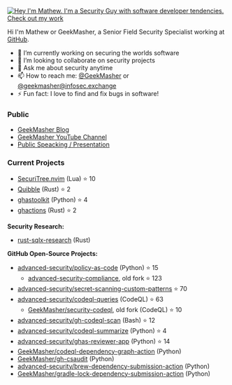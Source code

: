 
[![Hey I'm Mathew. I'm a Security Guy with software developer tendencies. Check out my work](https://github.com/GeekMasher/GeekMasher/raw/master/assets/profile.gif)](https://geekmasher.dev)

Hi I'm Mathew or GeekMasher, a Senior Field Security Specialist working at [GitHub](https://github.com/).

- 🔭 I’m currently working on securing the worlds software
- 👯 I’m looking to collaborate on security projects
- 💬 Ask me about security anytime
- 📫 How to reach me: [@GeekMasher](https://twitter.com/geekmasher) or [@geekmasher@infosec.exchange](https://infosec.exchange/@geekmasher)
- ⚡ Fun fact: I love to find and fix bugs in software!

### Public 

- [GeekMasher Blog](https://geekmasher.dev)
- [GeekMasher YouTube Channel](https://www.youtube.com/@GeekMasher)
- [Public Speacking / Presentation](https://github.com/GeekMasher/presentations)


### Current Projects

- [SecuriTree.nvim](https://github.com/GeekMasher/securitree.nvim) (Lua) :star: 10
- [Quibble](https://github.com/GeekMasher/quibble) (Rust) :star: 2
- [ghastoolkit](https://github.com/GeekMasher/ghastoolkit) (Python) :star: 4
- [ghactions](https://github.com/GeekMasher/ghactions) (Rust) :star: 2


**Security Research:**

- [rust-sqlx-research](https://github.com/GeekMasher/rust-sqlx-research) (Rust)


**GitHub Open-Source Projects:**

- [advanced-security/policy-as-code](https://github.com/advanced-security/policy-as-code) (Python) :star: 15
  - [advanced-security-compliance](https://github.com/geekmasher/advanced-security-compliance/), old fork :star: 123
- [advanced-security/secret-scanning-custom-patterns](https://github.com/advanced-security/secret-scanning-custom-patterns) :star: 70
- [advanced-security/codeql-queries](https://github.com/advanced-security/codeql-queries) (CodeQL) :star: 63
  - [GeekMasher/security-codeql](https://github.com/GeekMasher/security-codeql), old fork (CodeQL) :star: 10
- [advanced-security/gh-codeql-scan](https://github.com/advanced-security/gh-codeql-scan) (Bash) :star: 12
- [advanced-security/codeql-summarize](https://github.com/advanced-security/codeql-summarize) (Python) :star: 4
- [advanced-security/ghas-reviewer-app](https://github.com/advanced-security/ghas-reviewer-app) (Python) :star: 14
- [GeekMasher/codeql-dependency-graph-action](https://github.com/GeekMasher/codeql-dependency-graph-action) (Python)
- [GeekMasher/gh-csaudit](https://github.com/geekmasher/gh-csaudit) (Python)
- [advanced-security/brew-dependency-submission-action](https://github.com/advanced-security/brew-dependency-submission-action) (Python)
- [GeekMasher/gradle-lock-dependency-submission-action](https://github.com/GeekMasher/gradle-lock-dependency-submission-action) (Python)

<!--  -->
